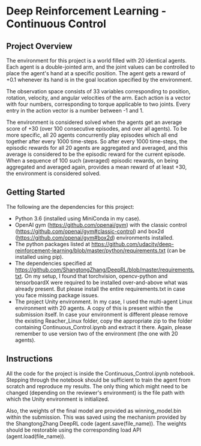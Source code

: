 # Deep Reinforcement Learning - Continuous Control

## Project Overview
The environment for this project is a world filled with 20 identical agents. Each agent is a double-jointed arm, and the joint values can be controlled to place the agent's hand at a specific position. The agent gets a reward of +0.1 whenever its hand is in the goal location specified by the environment.

The observation space consists of 33 variables corresponding to position, rotation, velocity, and angular velocities of the arm. Each action is a vector with four numbers, corresponding to torque applicable to two joints. Every entry in the action vector is a number between -1 and 1.

The environment is considered solved when the agents get an average score of +30 (over 100 consecutive episodes, and over all agents). To be more specific, all 20 agents concurrently play episodes which all end together after every 1000 time-steps. So after every 1000 time-steps, the episodic rewards for all 20 agents are aggregated and averaged, and this average is considered to be the episodic reward for the current episode. When a sequence of 100 such (averaged) episodic rewards, on being aggregated and averaged again, provides a mean reward of at least +30, the environment is considered solved.

## Getting Started
The following are the dependencies for this project:
  
  * Python 3.6 (installed using MiniConda in my case).
  * OpenAI gym (https://github.com/openai/gym) with the classic control (https://github.com/openai/gym#classic-control) and box2d (https://github.com/openai/gym#box2d) environments installed.
  * The python packages listed at https://github.com/udacity/deep-reinforcement-learning/blob/master/python/requirements.txt (can be installed using pip).
  * The dependencies specified at https://github.com/ShangtongZhang/DeepRL/blob/master/requirements.txt. On my setup, I found that torchvision, opencv-python and tensorboardX were required to be installed over-and-above what was already present. But please install the entire requirements.txt in case you face missing package issues.
  * The project Unity environment. In my case, I used the multi-agent Linux environment with 20 agents. A copy of this is present within the submission itself. In case your environment is different please remove the existing Reacher_Linux folder, copy the appropriate zip to the folder containing Continuous_Control.ipynb and extract it there. Again, please remember to use version two of the environment (the one with 20 agents).
  
## Instructions
All the code for the project is inside the Continuous_Control.ipynb notebook. Stepping through the notebook should be sufficient to train the agent from scratch and reproduce my results. The only thing which might need to be changed (depending on the reviewer's environment) is the file path with which the Unity environment is initialized.

Also, the weights of the final model are provided as winning_model.bin within the submission. This was saved using the mechanism provided by the ShangtongZhang DeepRL code (agent.save(file_name)). The weights should be restorable using the corresponding load API (agent.load(file_name)). 
